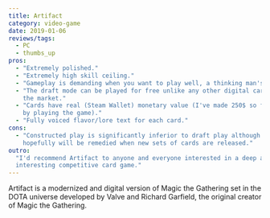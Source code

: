 ```yaml
---
title: Artifact
category: video-game
date: 2019-01-06
reviews/tags:
  - PC
  - thumbs_up
pros:
  - "Extremely polished."
  - "Extremely high skill ceiling."
  - "Gameplay is demanding when you want to play well, a thinking man's game."
  - "The draft mode can be played for free unlike any other digital card game on
    the market."
  - "Cards have real (Steam Wallet) monetary value (I've made 250$ so far just
    by playing the game)."
  - "Fully voiced flavor/lore text for each card."
cons:
  - "Constructed play is significantly inferior to draft play although this
    hopefully will be remedied when new sets of cards are released."
outro:
  "I'd recommend Artifact to anyone and everyone interested in a deep and
  interesting competitive card game."
---
```


Artifact is a modernized and digital version of Magic the Gathering set in the
DOTA universe developed by Valve and Richard Garfield, the original creator of
Magic the Gathering.
